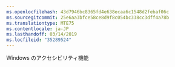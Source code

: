 ```yaml
---
ms.openlocfilehash: 43d7946bc8365fd4e638ecaa6c1548d2febaf06c
ms.sourcegitcommit: 25e6aa3bfce58ce8d9f8c054bc338cc3dff4a78b
ms.translationtype: MTE75
ms.contentlocale: ja-JP
ms.lasthandoff: 03/14/2019
ms.locfileid: "35289524"
---
```

Windows のアクセシビリティ機能
